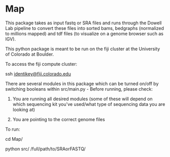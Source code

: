 # Map

This package takes as input fastq or SRA files and runs through the Dowell Lab pipeline to convert these files into sorted bams, bedgraphs (normalized to millions mapped) and tdf files (to visualize on a genome browser such as IGV).

This python package is meant to be run on the fiji cluster at the University of Colorado at Boulder.

To access the fiji compute cluster:

ssh identikey@fiji.colorado.edu

There are several modules in this package which can be turned on/off by switching booleans within src/main.py - Before running, please check:

  1. You are running all desired modules (some of these will depend on which sequencing kit you've used/what type of  sequencing data you are looking at)

  2. You are pointing to the correct genome files

To run:

cd Map/

python src/ /full/path/to/SRAorFASTQ/
